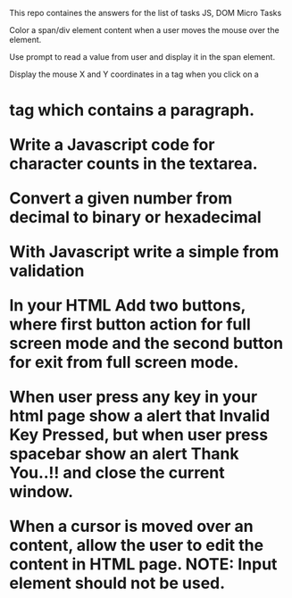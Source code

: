 This repo containes the answers for the list of tasks
JS, DOM Micro Tasks

Color a span/div element content when a user moves the mouse over the element.

Use prompt to read a value from user and display it in the span element.

Display the mouse X and Y coordinates in a <span> tag when you click on a <h1> tag which contains a paragraph.

Write a Javascript code for character counts in the textarea.

Convert a given number from decimal to binary or hexadecimal

With Javascript write a simple from validation

In your HTML Add two buttons, where first button action for full screen mode and the second button for exit from full screen mode.

When user press any key in your html page show a alert that Invalid Key Pressed, but when user press spacebar show an alert Thank You..!! and close the current window.

When a cursor is moved over an content, allow the user to edit the content in HTML page.
NOTE: Input element should not be used.
